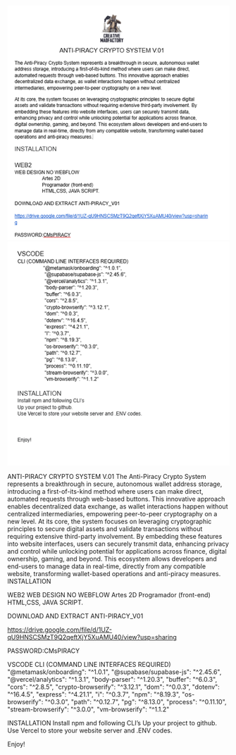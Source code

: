 ![Book logo](/public/images/README.png)
![Book logo](/public/images/README2.png)

ANTI-PIRACY CRYPTO SYSTEM V.01
The Anti-Piracy Crypto System represents a breakthrough in secure, autonomous wallet address storage, introducing a first-of-its-kind method where users can make direct, automated requests through web-based buttons. This innovative approach enables decentralized data exchange, as wallet interactions happen without centralized intermediaries, empowering peer-to-peer cryptography on a new level.
At its core, the system focuses on leveraging cryptographic principles to secure digital assets and validate transactions without requiring extensive third-party involvement. By embedding these features into website interfaces, users can securely transmit data, enhancing privacy and control while unlocking potential for applications across finance, digital ownership, gaming, and beyond. This ecosystem allows developers and end-users to manage data in real-time, directly from any compatible website, transforming wallet-based operations and anti-piracy measures.
INSTALLATION

WEB2
WEB DESIGN NO WEBFLOW
         Artes 2D
         Programador (front-end)
         HTML,CSS, JAVA SCRIPT.

DOWNLOAD AND EXTRACT ANTI-PIRACY_V01

https://drive.google.com/file/d/1UZ-qU9HNSCSMzT9Q2qeftXjY5XuAMU40/view?usp=sharing

PASSWORD:CMsPIRACY

VSCODE
CLI (COMMAND LINE INTERFACES REQUIRED)
       "@metamask/onboarding": "^1.0.1",
        "@supabase/supabase-js": "^2.45.6",
        "@vercel/analytics": "^1.3.1",
        "body-parser": "^1.20.3",
        "buffer": "^6.0.3",
        "cors": "^2.8.5",
        "crypto-browserify": "^3.12.1",
        "dom": "^0.0.3",
        "dotenv": "^16.4.5",
        "express": "^4.21.1",
        "i": "^0.3.7",
        "npm": "^8.19.3",
        "os-browserify": "^0.3.0",
        "path": "^0.12.7",
        "pg": "^8.13.0",
        "process": "^0.11.10",
        "stream-browserify": "^3.0.0",
        "vm-browserify": "^1.1.2"

INSTALLATION
Install npm and following CLI’s
Up your project to github.
Use Vercel to store your website server and .ENV codes.



Enjoy!

